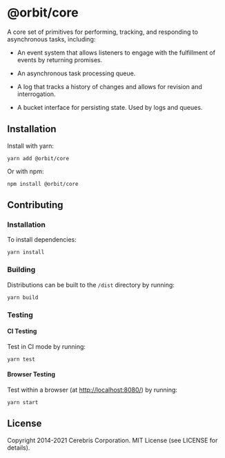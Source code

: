 # @orbit/core

A core set of primitives for performing, tracking, and responding to
asynchronous tasks, including:

- An event system that allows listeners to engage with the fulfillment of
  events by returning promises.

- An asynchronous task processing queue.

- A log that tracks a history of changes and allows for revision and
  interrogation.

- A bucket interface for persisting state. Used by logs and queues.

## Installation

Install with yarn:

```
yarn add @orbit/core
```

Or with npm:

```
npm install @orbit/core
```

## Contributing

### Installation

To install dependencies:

```
yarn install
```

### Building

Distributions can be built to the `/dist` directory by running:

```
yarn build
```

### Testing

#### CI Testing

Test in CI mode by running:

```
yarn test
```

#### Browser Testing

Test within a browser
(at [http://localhost:8080/](http://localhost:8080/)) by running:

```
yarn start
```

## License

Copyright 2014-2021 Cerebris Corporation. MIT License (see LICENSE for details).
